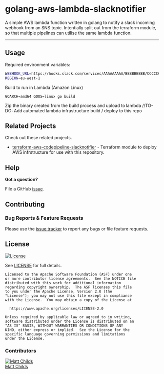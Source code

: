 # golang-aws-lambda-slacknotifier

A simple AWS lambda function written in golang to notify a slack incoming webhook from an SNS topic. Intentially split out from the terraform module, so that multiple pipelines can utilise the same lambda function.

---

## Usage

Required environment variables:

```bash
WEBHOOK_URL=https://hooks.slack.com/services/AAAAAAAAA/BBBBBBBBB/CCCCCCCCCCCCCCCCCCCCCCC
REGION=eu-west-1
```

Build to run in Lambda (Amazon Linux)

```
GOARCH=amd64 GOOS=linux go build
```

Zip the binary created from the build process and upload to lambda //TO-DO: Add automated lambda infrastructure build / deploy to this repo

## Related Projects

Check out these related projects.

- [terraform-aws-codepipeline-slacknotifier](https://github.com/mattchilds1/terraform-aws-codepipeline-slacknotifier) - Terraform module to deploy AWS infrstructure for use with this repository.

## Help

**Got a question?**

File a GitHub [issue](https://github.com/mattchilds1/golang-aws-lambda-slacknotifier/issues).

## Contributing

### Bug Reports & Feature Requests

Please use the [issue tracker](https://github.com/mattchilds1/golang-aws-lambda-slacknotifier/issues) to report any bugs or file feature requests.

## License

[![License](https://img.shields.io/badge/License-Apache%202.0-blue.svg)](https://opensource.org/licenses/Apache-2.0)

See [LICENSE](LICENSE) for full details.

    Licensed to the Apache Software Foundation (ASF) under one
    or more contributor license agreements.  See the NOTICE file
    distributed with this work for additional information
    regarding copyright ownership.  The ASF licenses this file
    to you under the Apache License, Version 2.0 (the
    "License"); you may not use this file except in compliance
    with the License.  You may obtain a copy of the License at

      https://www.apache.org/licenses/LICENSE-2.0

    Unless required by applicable law or agreed to in writing,
    software distributed under the License is distributed on an
    "AS IS" BASIS, WITHOUT WARRANTIES OR CONDITIONS OF ANY
    KIND, either express or implied.  See the License for the
    specific language governing permissions and limitations
    under the License.

### Contributors

[![Matt Childs][mattchilds_avatar]][mattchilds_homepage]<br/>[Matt Childs][mattchilds_homepage]

[mattchilds_homepage]: https://github.com/mattchilds1
[mattchilds_avatar]: https://github.com/mattchilds1.png?size=150
[logo]: https://gist.githubusercontent.com/JamesWoolfenden/5c457434351e9fe732ca22b78fdd7d5e/raw/15933294ae2b00f5dba6557d2be88f4b4da21201/slalom-logo.png
[website]: https://slalom.com
[github]: https://github.com/mattchilds1
[linkedin]: https://www.linkedin.com/company/slalom-consulting/
[twitter]: https://twitter.com/Slalom
[share_twitter]: https://twitter.com/intent/tweet/?text=golang-aws-lambda-slacknotifier&url=https://github.com/mattchilds1/golang-aws-lambda-slacknotifier
[share_linkedin]: https://www.linkedin.com/shareArticle?mini=true&title=golang-aws-lambda-slacknotifier&url=https://github.com/mattchilds1/golang-aws-lambda-slacknotifier
[share_reddit]: https://reddit.com/submit/?url=https://github.com/mattchilds1/golang-aws-lambda-slacknotifier
[share_facebook]: https://facebook.com/sharer/sharer.php?u=https://github.com/mattchilds1/golang-aws-lambda-slacknotifier
[share_googleplus]: https://plus.google.com/share?url=https://github.com/mattchilds1/golang-aws-lambda-slacknotifier
[share_email]: mailto:?subject=golang-aws-lambda-slacknotifier&body=https://github.com/mattchilds1/golang-aws-lambda-slacknotifier
